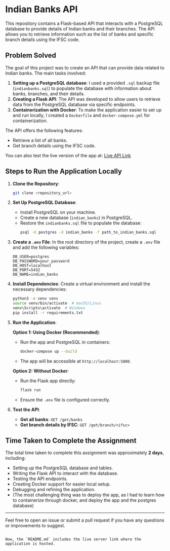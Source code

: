 # Indian Banks API

This repository contains a Flask-based API that interacts with a PostgreSQL database to provide details of Indian banks and their branches. The API allows you to retrieve information such as the list of banks and specific branch details using the IFSC code.

## Problem Solved

The goal of this project was to create an API that can provide data related to Indian banks. The main tasks involved:

1. **Setting up a PostgreSQL database**: I used a provided `.sql` backup file (`indianbanks.sql`) to populate the database with information about banks, branches, and their details.
2. **Creating a Flask API**: The API was developed to allow users to retrieve data from the PostgreSQL database via specific endpoints.
3. **Containerization with Docker**: To make the application easier to set up and run locally, I created a `Dockerfile` and `docker-compose.yml` for containerization.

The API offers the following features:
- Retrieve a list of all banks.
- Get branch details using the IFSC code.

You can also test the live version of the app at: [Live API Link](https://indian-banks-api.onrender.com)

## Steps to Run the Application Locally

1. **Clone the Repository**:
   ```bash
   git clone <repository_url>
   ```

2. **Set Up PostgreSQL Database**:
   - Install PostgreSQL on your machine.
   - Create a new database (`indian_banks`) in PostgreSQL.
   - Restore the `indianbanks.sql` file to populate the database:
     ```bash
     psql -U postgres -d indian_banks -f path_to_indian_banks.sql
     ```

3. **Create a `.env` File**:
   In the root directory of the project, create a `.env` file and add the following variables:
   ```env
   DB_USER=postgres
   DB_PASSWORD=your_password
   DB_HOST=localhost
   DB_PORT=5432
   DB_NAME=indian_banks
   ```

4. **Install Dependencies**:
   Create a virtual environment and install the necessary dependencies:
   ```bash
   python3 -m venv venv
   source venv/bin/activate  # macOS/Linux
   venv\Scripts\activate  # Windows
   pip install -r requirements.txt
   ```

5. **Run the Application**:

   **Option 1: Using Docker (Recommended)**:
   - Run the app and PostgreSQL in containers:
     ```bash
     docker-compose up --build
     ```
   - The app will be accessible at `http://localhost:5000`.

   **Option 2: Without Docker**:
   - Run the Flask app directly:
     ```bash
     flask run
     ```
   - Ensure the `.env` file is configured correctly.

6. **Test the API**:
   - **Get all banks**: `GET /get/banks`
   - **Get branch details by IFSC**: `GET /get/branch/<ifsc>`

## Time Taken to Complete the Assignment

The total time taken to complete this assignment was approximately **2 days**, including:

- Setting up the PostgreSQL database and tables.
- Writing the Flask API to interact with the database.
- Testing the API endpoints.
- Creating Docker support for easier local setup.
- Debugging and refining the application.
- (The most challenging thing was to deploy the app, as I had to learn how to containerize through docker, and deploy the app and the postgres database)

---

Feel free to open an issue or submit a pull request if you have any questions or improvements to suggest.
```

Now, the `README.md` includes the live server link where the application is hosted.
